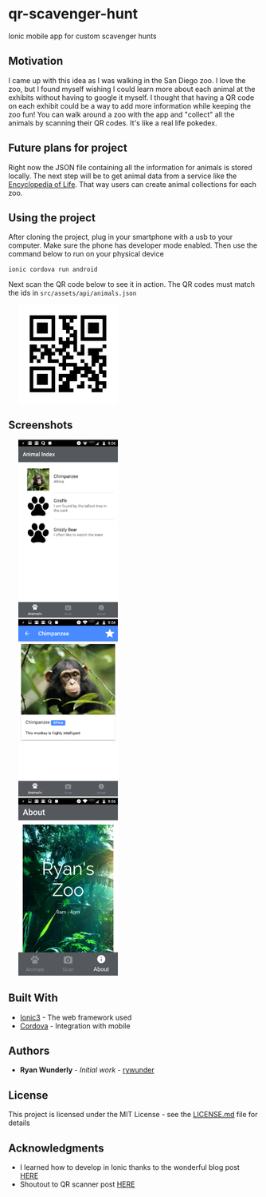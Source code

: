# qr-scavenger-hunt
Ionic mobile app for custom scavenger hunts

## Motivation
I came up with this idea as I was walking in the San Diego zoo. I love the zoo, but I found myself wishing I could learn more  about each animal at the exhibits without having to google it myself. I thought that having a QR code on each exhibit could be a way to add more information while keeping the zoo fun!  You can walk around a zoo with the app and "collect" all the animals by scanning their QR codes. It's like a real life pokedex.

## Future plans for project
Right now the JSON file containing all the information for animals is stored locally. The next step will be to get animal data from a service like the [Encyclopedia of Life](http://eol.org/api). That way users can create animal collections for each zoo. 

## Using the project
After cloning the project, plug in your smartphone with a usb to your computer. Make sure the phone has developer mode enabled. Then use the command below to run on your physical device
```
ionic cordova run android
```
Next scan the QR code below to see it in action. The QR codes must match the ids in `src/assets/api/animals.json`

<img src="https://github.com/rywunder/qr-scavenger-hunt/blob/master/docs/images/qr-monkey.png" hspace="20" width="200" align="middle">


## Screenshots
<div class="row">
  <div class="column">
    <img src="https://github.com/rywunder/qr-scavenger-hunt/blob/master/docs/images/animalList.png" hspace="20" width="200">
  </div>
  <div class="column">
    <img src="https://github.com/rywunder/qr-scavenger-hunt/blob/master/docs/images/animalDetail.png" hspace="20" width="200">
  </div>
  <div class="column">
    <img src="https://github.com/rywunder/qr-scavenger-hunt/blob/master/docs/images/aboutScreen.png" hspace="20" width="200">
  </div>
</div>

## Built With

* [Ionic3](https://ionicframework.com/docs/) - The web framework used
* [Cordova](https://cordova.apache.org/) - Integration with mobile

## Authors

* **Ryan Wunderly** - *Initial work* - [rywunder](https://github.com/rywunder)

## License

This project is licensed under the MIT License - see the [LICENSE.md](LICENSE.md) file for details

## Acknowledgments

* I learned how to develop in Ionic thanks to the wonderful blog post [HERE](http://blog.soat.fr/2017/12/ionic-3-creez-votre-application-mobile/)
* Shoutout to QR scanner post [HERE](https://medium.com/@piashsarker/native-qr-scanner-implementation-in-ionic-6e1ef01335ea)
